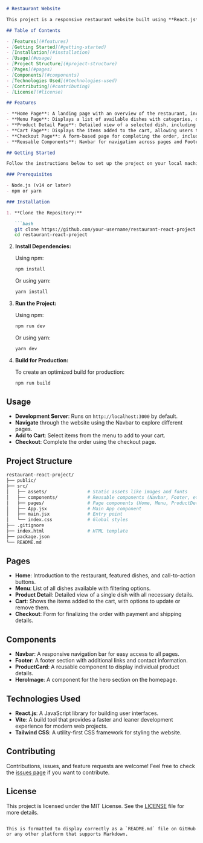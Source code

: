 
```markdown
# Restaurant Website

This project is a responsive restaurant website built using **React.js**, **Vite**, and **Tailwind CSS**. The website includes multiple pages such as Home, Menu, Product Detail, Cart, Checkout, and reusable components like Navbar and Footer.

## Table of Contents

- [Features](#features)
- [Getting Started](#getting-started)
- [Installation](#installation)
- [Usage](#usage)
- [Project Structure](#project-structure)
- [Pages](#pages)
- [Components](#components)
- [Technologies Used](#technologies-used)
- [Contributing](#contributing)
- [License](#license)

## Features

- **Home Page**: A landing page with an overview of the restaurant, including hero sections, featured dishes, and a call-to-action.
- **Menu Page**: Displays a list of available dishes with categories, descriptions, and prices.
- **Product Detail Page**: Detailed view of a selected dish, including images, ingredients, and an option to add it to the cart.
- **Cart Page**: Displays the items added to the cart, allowing users to update quantities or remove items.
- **Checkout Page**: A form-based page for completing the order, including payment details and address input.
- **Reusable Components**: Navbar for navigation across pages and Footer with additional information.

## Getting Started

Follow the instructions below to set up the project on your local machine.

### Prerequisites

- Node.js (v14 or later)
- npm or yarn

### Installation

1. **Clone the Repository:**

   ```bash
   git clone https://github.com/your-username/restaurant-react-project.git
   cd restaurant-react-project
   ```

2. **Install Dependencies:**

   Using npm:
   ```bash
   npm install
   ```

   Or using yarn:
   ```bash
   yarn install
   ```

3. **Run the Project:**

   Using npm:
   ```bash
   npm run dev
   ```

   Or using yarn:
   ```bash
   yarn dev
   ```

4. **Build for Production:**

   To create an optimized build for production:
   ```bash
   npm run build
   ```

## Usage

- **Development Server**: Runs on `http://localhost:3000` by default.
- **Navigate** through the website using the Navbar to explore different pages.
- **Add to Cart**: Select items from the menu to add to your cart.
- **Checkout**: Complete the order using the checkout page.

## Project Structure

```bash
restaurant-react-project/
├── public/
├── src/
│   ├── assets/               # Static assets like images and fonts
│   ├── components/           # Reusable components (Navbar, Footer, etc.)
│   ├── pages/                # Page components (Home, Menu, ProductDetail, etc.)
│   ├── App.jsx               # Main App component
│   ├── main.jsx              # Entry point
│   └── index.css             # Global styles
├── .gitignore
├── index.html                # HTML template
├── package.json
└── README.md
```

## Pages

- **Home**: Introduction to the restaurant, featured dishes, and call-to-action buttons.
- **Menu**: List of all dishes available with filtering options.
- **Product Detail**: Detailed view of a single dish with all necessary details.
- **Cart**: Shows the items added to the cart, with options to update or remove them.
- **Checkout**: Form for finalizing the order with payment and shipping details.

## Components

- **Navbar**: A responsive navigation bar for easy access to all pages.
- **Footer**: A footer section with additional links and contact information.
- **ProductCard**: A reusable component to display individual product details.
- **HeroImage**: A component for the hero section on the homepage.

## Technologies Used

- **React.js**: A JavaScript library for building user interfaces.
- **Vite**: A build tool that provides a faster and leaner development experience for modern web projects.
- **Tailwind CSS**: A utility-first CSS framework for styling the website.

## Contributing

Contributions, issues, and feature requests are welcome! Feel free to check the [issues page](https://github.com/your-username/restaurant-react-project/issues) if you want to contribute.

## License

This project is licensed under the MIT License. See the [LICENSE](LICENSE) file for more details.
```

This is formatted to display correctly as a `README.md` file on GitHub or any other platform that supports Markdown.
